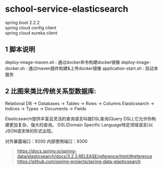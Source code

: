 # school-service-elasticsearch
spring boot 2.2.2  
spring cloud config client  
spring cloud eureka client  

## 1 脚本说明
deploy-image-maven.sh : 通过docker命令构建docker镜像
deploy-image-docker.sh : 通过maven插件构建&上传docker镜像
application-start.sh : 启动本服务

## 2 比图来类比传统关系型数据库:
Relational DB -> Databases -> Tables -> Rows -> Columns
Elasticsearch -> Indices   -> Types  -> Documents -> Fields

Elasticsearch提供丰富且灵活的查询语言叫做DSL查询(Query DSL),它允许你构建更加复杂、强大的查询。
DSL(Domain Specific Language特定领域语言)以JSON请求体的形式出现。


对外暴露端口：9200
内部使用端口：9300

>https://docs.spring.io/spring-data/elasticsearch/docs/3.2.3.RELEASE/reference/html/#reference
>https://github.com/spring-projects/spring-data-elasticsearch